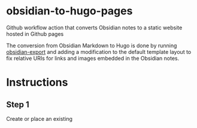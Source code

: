 # obsidian-to-hugo-pages
Github workflow action that converts Obsidian notes to a static website hosted in Github pages

The conversion from Obsidian Markdown to Hugo is done by running [obsidian-export](https://github.com/zoni/obsidian-export) and adding a modification to the default template layout to fix relative URIs for links and images embedded in the Obsidian notes.

# Instructions

## Step 1
Create or place an existing

